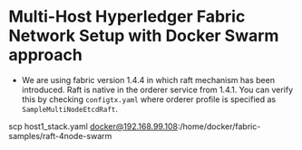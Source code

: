 # Multi-Host Hyperledger Fabric Network Setup with Docker Swarm approach

- We are using fabric version 1.4.4 in which raft mechanism has been introduced. Raft is native in the orderer service from 1.4.1. You can verify this by checking `configtx.yaml` where orderer profile is specified as `SampleMultiNodeEtcdRaft`.

scp host1_stack.yaml docker@192.168.99.108:/home/docker/fabric-samples/raft-4node-swarm
